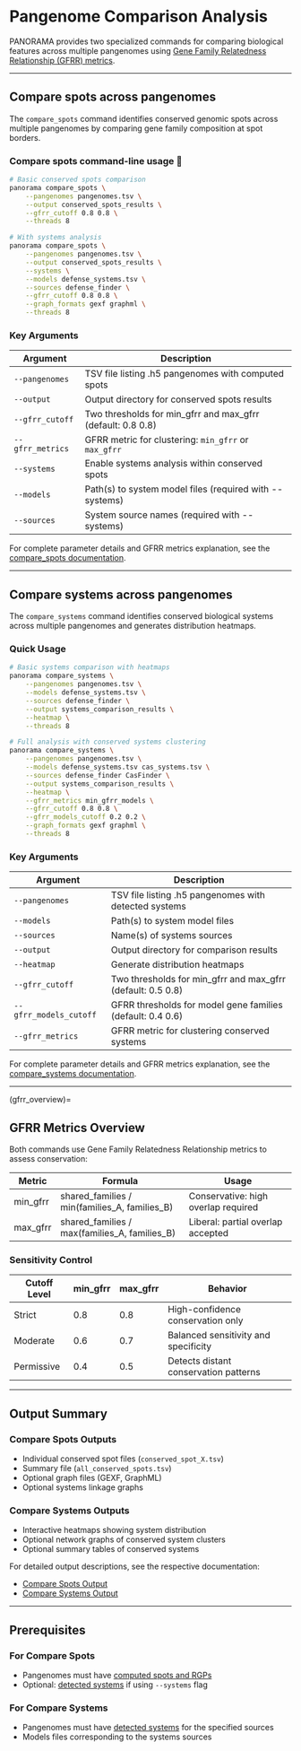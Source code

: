 # Pangenome Comparison Analysis

PANORAMA provides two specialized commands for comparing biological features across multiple pangenomes using [Gene
Family Relatedness Relationship (GFRR) metrics](#gfrr_overview).

---

## Compare spots across pangenomes

The `compare_spots` command identifies conserved genomic spots across multiple pangenomes by comparing gene family
composition at spot borders.

### Compare spots command-line usage 🚀

```bash
# Basic conserved spots comparison
panorama compare_spots \
    --pangenomes pangenomes.tsv \
    --output conserved_spots_results \
    --gfrr_cutoff 0.8 0.8 \
    --threads 8

# With systems analysis
panorama compare_spots \
    --pangenomes pangenomes.tsv \
    --output conserved_spots_results \
    --systems \
    --models defense_systems.tsv \
    --sources defense_finder \
    --gfrr_cutoff 0.8 0.8 \
    --graph_formats gexf graphml \
    --threads 8
```

### Key Arguments

| Argument         | Description                                                 |
|------------------|-------------------------------------------------------------|
| `--pangenomes`   | TSV file listing .h5 pangenomes with computed spots         |
| `--output`       | Output directory for conserved spots results                |
| `--gfrr_cutoff`  | Two thresholds for min_gfrr and max_gfrr (default: 0.8 0.8) |
| `--gfrr_metrics` | GFRR metric for clustering: `min_gfrr` or `max_gfrr`        |
| `--systems`      | Enable systems analysis within conserved spots              |
| `--models`       | Path(s) to system model files (required with --systems)     |
| `--sources`      | System source names (required with --systems)               |

For complete parameter details and GFRR metrics explanation, see the [compare_spots documentation](compare_spots.md).

---

## Compare systems across pangenomes

The `compare_systems` command identifies conserved biological systems across multiple pangenomes and generates
distribution heatmaps.

### Quick Usage

```bash
# Basic systems comparison with heatmaps
panorama compare_systems \
    --pangenomes pangenomes.tsv \
    --models defense_systems.tsv \
    --sources defense_finder \
    --output systems_comparison_results \
    --heatmap \
    --threads 8

# Full analysis with conserved systems clustering
panorama compare_systems \
    --pangenomes pangenomes.tsv \
    --models defense_systems.tsv cas_systems.tsv \
    --sources defense_finder CasFinder \
    --output systems_comparison_results \
    --heatmap \
    --gfrr_metrics min_gfrr_models \
    --gfrr_cutoff 0.8 0.8 \
    --gfrr_models_cutoff 0.2 0.2 \
    --graph_formats gexf graphml \
    --threads 8
```

### Key Arguments

| Argument               | Description                                                 |
|------------------------|-------------------------------------------------------------|
| `--pangenomes`         | TSV file listing .h5 pangenomes with detected systems       |
| `--models`             | Path(s) to system model files                               |
| `--sources`            | Name(s) of systems sources                                  |
| `--output`             | Output directory for comparison results                     |
| `--heatmap`            | Generate distribution heatmaps                              |
| `--gfrr_cutoff`        | Two thresholds for min_gfrr and max_gfrr (default: 0.5 0.8) |
| `--gfrr_models_cutoff` | GFRR thresholds for model gene families (default: 0.4 0.6)  |
| `--gfrr_metrics`       | GFRR metric for clustering conserved systems                |

For complete parameter details and GFRR metrics explanation, see
the [compare_systems documentation](compare_systems.md).

---
(gfrr_overview)=
## GFRR Metrics Overview

Both commands use Gene Family Relatedness Relationship metrics to assess conservation:

| Metric   | Formula                                       | Usage                               |
|----------|-----------------------------------------------|-------------------------------------|
| min_gfrr | shared_families / min(families_A, families_B) | Conservative: high overlap required |
| max_gfrr | shared_families / max(families_A, families_B) | Liberal: partial overlap accepted   |

### Sensitivity Control

| Cutoff Level | min_gfrr | max_gfrr | Behavior                              |
|--------------|----------|----------|---------------------------------------|
| Strict       | 0.8      | 0.8      | High-confidence conservation only     |
| Moderate     | 0.6      | 0.7      | Balanced sensitivity and specificity  |
| Permissive   | 0.4      | 0.5      | Detects distant conservation patterns |

---

## Output Summary

### Compare Spots Outputs

- Individual conserved spot files (`conserved_spot_X.tsv`)
- Summary file (`all_conserved_spots.tsv`)
- Optional graph files (GEXF, GraphML)
- Optional systems linkage graphs

### Compare Systems Outputs

- Interactive heatmaps showing system distribution
- Optional network graphs of conserved system clusters
- Optional summary tables of conserved systems

For detailed output descriptions, see the respective documentation:

- [Compare Spots Output](compare_spots.md#output)
- [Compare Systems Output](compare_systems.md#output)

---

## Prerequisites

### For Compare Spots

- Pangenomes must
  have [computed spots and RGPs](https://ppanggolin.readthedocs.io/en/latest/user/RGP/rgpAnalyses.html#spot-prediction)
- Optional: [detected systems](detection.md) if using `--systems` flag

### For Compare Systems

- Pangenomes must have [detected systems](detection.md) for the specified sources
- Models files corresponding to the systems sources
